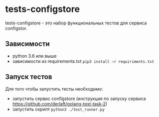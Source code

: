 tests-configstore
================

tests-configstore - это набор функциональных тестов для сервиса configstor.


## Зависимости

- python 3.6 или выше
- зависимости из requirements.txt `pip3 install –r requiriments.txt`


## Запуск тестов

Для того чтобы запустить тесты необходимо:

 - запустить сервис configstore (инструкция по запуску сервиса 
https://github.com/derlaft/golang-test-task-2)
- запустить скрипт `python3 ./test_runner.py`